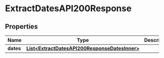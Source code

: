 

# ExtractDatesAPI200Response

## Properties

Name | Type | Description | Notes
------------ | ------------- | ------------- | -------------
**dates** | [**List&lt;ExtractDatesAPI200ResponseDatesInner&gt;**](ExtractDatesAPI200ResponseDatesInner.md) |  |  [optional]




